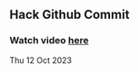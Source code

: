 
 ## Hack Github Commit 
 ### Watch video <a href="https://www.youtube.com">here</a> 
 Thu 12 Oct 2023 
